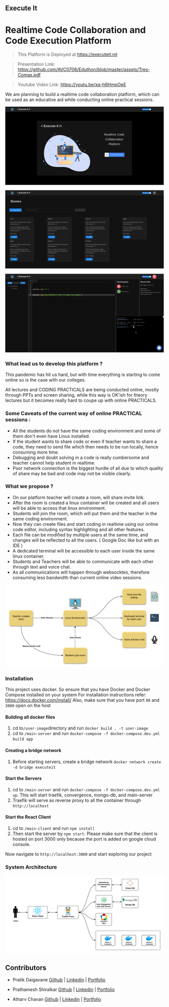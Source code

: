 ## Execute It
# Realtime Code Collaboration and Code Execution Platform


> This Platform is Deployed at https://executeit.ml

> Presentation Link: https://github.com/AVC0706/Eduthon/blob/master/assets/Tres-Comas.pdf

> Youtube Video Link: https://youtu.be/xq-h6HmpOeE

We are planning to build a realtime code collaboration platform, which can be used as an educative aid while conducting online practical sessions.

![alt text](/assets/screencapture-executeit-ml-login-2020-09-06-04_35_18.png "Login Screen")

![alt text](/assets/screencapture-executeit-ml-rooms-2020-09-06-07_40_39.png "Rooms Screen")

![alt text](/assets/Screenshot_20200906_095424.png "Workspace Screen")


### What lead us to develop this platform ?

This pandemic has hit us hard, but with time everything is starting to come online so is the case with our colleges.

All lectures and CODING PRACTICALS are being conducted online, mostly through PPTs and screen sharing,
while this way is OK'ish for theory lectures but it becomes really hard to coupe up with online PRACTICALS.

### Some Caveats of the current way of online PRACTICAL sessions :
  * All the students do not have the same coding environment and some of them don't even have Linux installed. 
  * If the student wants to share code or even if teacher wants to share a code, they need to send file which then needs to be run locally, hence consuming more time.
  * Debugging and doubt solving in a code is really cumbersome and teacher cannot help student in realtime.
  * Poor network connection is the biggest hurdle of all due to which quality of share may be bad and code may not be visible clearly.
  
### What we propose ? 
  * On our platform teacher will create a room, will share invite link.
  * After the room is created a linux container will be created and all users will be able to access that linux environment.
  * Students will join the room, which will put them and the teacher in the same coding environment.
  * Now they can create files and start coding in realtime using our online code editor, including syntax highlighting and all other features.
  * Each file can be modified by multiple users at the same time, and changes will be reflected to all the users. ( Google Doc like but with an IDE )
  * A dedicated terminal will be accessible to each user inside the same linux container.
  * Students and Teachers will be able to communicate with each other through text and voice chat.
  * As all communications will happen through websocktes, therefore consuming less bandwidth than current online video sessions. 
  
![alt text](/assets/eduthon.png "Flow")
  
 ### Installation
  This project uses docker. So ensure that you have Docker and Docker Compose installed on your system For installation instructions refer: https://docs.docker.com/install/
Also, make sure that you have port `80` and `3000` open on the host
  
#### Building all docker files
 1. cd to`/user-image`directory and run `docker build . -t user-image` 
 2. cd to `/main-server` and run `docker-compose -f docker-compose.dev.yml build app`
 
#### Creating a bridge network
 1. Before starting servers, create a bridge network `docker network create -d bridge executeit`

#### Start the Servers
 1. cd to `/main-server` and run `docker-compose -f docker-compose.dev.yml up`. This will start traefik, convergence, mongo-db, and main-server
 2. Traefik will serve as reverse proxy to all the container through `http://localhost`

#### Start the React Client
 1. cd to `/main-client` and run `npm install`
 2. Then start the server by `npm start`. Please make sure that the client is hosted on port 3000 only because the port is added on google cloud console.
 
 Now navigate to `http://localhost:3000` and start exploring our project
 
 ### System Architecture

![alt text](/assets/System_Architecture.png "System Architecture")

## Contributors
* Pratik Daigavane [Github](https://github.com/pratikdaigavane) | [Linkedin](https://linkedin.com/in/pratikdaigavane) | [Portfolio](https://www.pratikdaigavane.me)

* Prathamesh Shiralkar [Github](https://github.com/pnshiralkar) | [Linkedin](https://linkedin.com/in/pnshiralkar) | [Portfolio](https://pratham.live)

* Atharv Chavan [Github](https://github.com/AVC0706) | [Linkedin](https://linkedin.com/in/AVC0706) | [Portfolio](https://www.atharvchavan.me)


 
